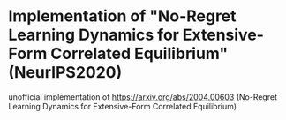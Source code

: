 # Implementation of "No-Regret Learning Dynamics for Extensive-Form Correlated Equilibrium" (NeurIPS2020)

unofficial implementation of https://arxiv.org/abs/2004.00603 (No-Regret Learning Dynamics for Extensive-Form Correlated Equilibrium)
